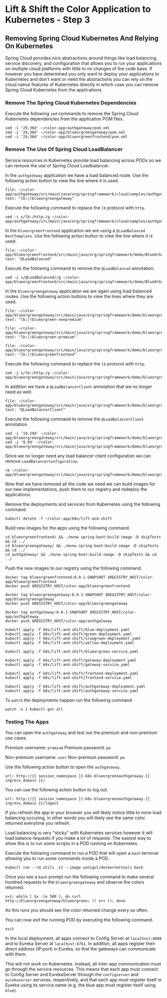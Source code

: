 # Lift & Shift the Color Application to Kubernetes - Step 3

## Removing Spring Cloud Kubernetes And Relying On Kubernetes

Spring Cloud provides nice abstractions around things like load balancing, service discovery, and configuration that 
allows you to run your applications on multiple cloud platforms with little to no changes of the code base.  If however
you have determined you only want to deploy your applications to Kubernetes and don't want or need the abstractions you can
rely on the cloud native features of Kubernetes directly in which case you can remove Spring Cloud Kubernetes from the applications.


### Remove The Spring Cloud Kubernetes Dependencies


Execute the following `sed` commands to remove the Spring Cloud Kubernetes dependencies from the application POM files.

```execute-1
sed -i '29,36d' ~/color-app/authgateway/pom.xml
sed -i '29,36d' ~/color-app/blueorgreengateway/pom.xml
sed -i '29,36d' ~/color-app/blueorgreenfrontend/pom.xml
```

### Remove The Use Of Spring Cloud LoadBalancer

Service resources in Kubernetes provide load balancing across PODs so we can remove the use of Spring Cloud Loadbalancer.

In the `authgateway` application we have a load balanced route.  Use the following action button to view the line where it is used.

```editor:select-matching-text
file: ~/color-app/authgateway/src/main/java/org/springframework/cloud/samples/authgateway/AuthgatewayApplication.java
text: "lb://blueorgreengateway"
```

Execute the following command to replace the `lb` protocol with `http`.

```execute-1
sed -i s/lb:/http:/g ~/color-app/authgateway/src/main/java/org/springframework/cloud/samples/authgateway/AuthgatewayApplication.java
```

In the `blueorgreenfrontend` application we are using a `@LoadBalanced` `RestTemplate`.  Use the following action button to view the line where it is
used.

```editor:select-matching-text
file: ~/color-app/blueorgreenfrontend/src/main/java/org/springframework/demo/BlueOrGreenFrontendApplication.java
text: "@LoadBalanced"
```

Execute the following command to remove the `@LoadBalanced` annotation.

```execute-1
sed -i s/@LoadBalanced//g ~/color-app/blueorgreenfrontend/src/main/java/org/springframework/demo/BlueOrGreenFrontendApplication.java
```

In the `blueorgreengateway` application we are again using load balanced routes.  Use the following action buttons to view the lines where they
are used.

```editor:select-matching-text
file: ~/color-app/blueorgreengateway/src/main/java/org/springframework/demo/blueorgreengateway/BlueorgreengatewayApplication.java
text: "lb://blueorgreen-nonpremium"
```

```editor:select-matching-text
file: ~/color-app/blueorgreengateway/src/main/java/org/springframework/demo/blueorgreengateway/BlueorgreengatewayApplication.java
text: "lb://blueorgreen-premium"
```

```editor:select-matching-text
file: ~/color-app/blueorgreengateway/src/main/java/org/springframework/demo/blueorgreengateway/BlueorgreengatewayApplication.java
text: "lb://blueorgreenfrontend"
```

Execute the following command to replace the `lb` protocol with `http`.

```execute-1
sed -i s/lb:/http:/g ~/color-app/blueorgreengateway/src/main/java/org/springframework/demo/blueorgreengateway/BlueorgreengatewayApplication.java
```

In addition we have a `@LoadBalancerClient` annotation that we no longer need as well.

```editor:select-matching-text
file: ~/color-app/blueorgreengateway/src/main/java/org/springframework/demo/blueorgreengateway/BlueorgreengatewayApplication.java
text: "@LoadBalancerClient"
```

Execute the following command to remove the `@LoadBalancerClient` annotation.

```execute-1
sed -i '19,19d' ~/color-app/blueorgreengateway/src/main/java/org/springframework/demo/blueorgreengateway/BlueorgreengatewayApplication.java
sed -i '9,9d' ~/color-app/blueorgreengateway/src/main/java/org/springframework/demo/blueorgreengateway/BlueorgreengatewayApplication.java
```

Since we no longer need any load balancer client configuration we can remove `LoadBalancerConfiguration`.

```execute-1
rm ~/color-app/blueorgreengateway/src/main/java/org/springframework/demo/blueorgreengateway/LoadBalancerConfiguration.java
```

Now that we have removed all the code we need we can build images for our new implementations, push them to our registry and redeploy the applications.

Remove the deployments and services from Kubernetes using the following command.

```execute-1
kubectl delete -f ~/color-app/k8s/lift-and-shift
```
Build new images for the apps using the following command.

```execute-1
cd blueorgreenfrontend/ && ./mvnw spring-boot:build-image -D skipTests && cd ../
cd blueorgreengateway/ && ./mvnw spring-boot:build-image -D skipTests && cd ../
cd authgateway/ && ./mvnw spring-boot:build-image -D skipTests && cd ../
```

Push the new images to our registry using the following command.

```execute-1
docker tag blueorgreenfrontend:0.0.1-SNAPSHOT $REGISTRY_HOST/color-app/blueorgreenfrontend
docker push $REGISTRY_HOST/color-app/blueorgreenfrontend

docker tag blueorgreengateway:0.0.1-SNAPSHOT $REGISTRY_HOST/color-app/blueorgreengateway
docker push $REGISTRY_HOST/color-app/blueorgreengateway

docker tag authgateway:0.0.1-SNAPSHOT $REGISTRY_HOST/color-app/authgateway
docker push $REGISTRY_HOST/color-app/authgateway
```

```execute-1
kubectl apply -f k8s/lift-and-shift/blue-deployment.yaml
kubectl apply -f k8s/lift-and-shift/green-deployment.yaml
kubectl apply -f k8s/lift-and-shift/slowgreen-deployment.yaml
kubectl apply -f k8s/lift-and-shift/yellow-deployment.yaml

kubectl apply -f k8s/lift-and-shift/blueorgreen-service.yaml

kubectl apply -f k8s/lift-and-shift/gateway-deployment.yaml
kubectl apply -f k8s/lift-and-shift/gateway-service.yaml

kubectl apply -f k8s/lift-and-shift/frontend-deployment.yaml
kubectl apply -f k8s/lift-and-shift/frontend-service.yaml

kubectl apply -f k8s/lift-and-shift/authgateway-deployment.yaml
kubectl apply -f k8s/lift-and-shift/authgateway-service.yaml
```

To `watch` the deployments happen run the following command

```execute-1
watch -n 1 kubectl get all
```

### Testing The Apps

You can open the `authgateway` and test out the premium and non-premium use cases.

Premium username: `premium`
Premium password: `pw`

Non-premium username: `user`
Non-premium password: `pw`

Use the following action button to open the `authgateway`.

```dashboard:open-url
url: http://{{ session_namespace }}-k8s-blueorgreenauthgateway.{{ ingress_domain }}/
```

You can use the following action button to log out.

```dashboard:open-url
url: http://{{ session_namespace }}-k8s-blueorgreenauthgateway.{{ ingress_domain }}/logout
```

If you refresh the app in your browser you will likely notice little to none load balancing occuring, in other words you will
likely see the same color returned everytime you refresh.

Load balancing is very "sticky" with Kubernetes services however it will load balance requests if you make a lot of requests.
The easiest way to show this is to run some scripts in a POD running on Kubernetes.  

Execute the following command to run a POD that will open a `bash` terminal allowing you to run some commands inside a POD.

```execute-2
kubectl run --rm utils -it --image yenigul/dockernettools bash
```

Once you see a `bash` prompt run the following command to make several hundred requests to the `blueorgreengateway` and observe the 
colors returned.

 ```execute-2
 x=1; while [ $x -le 500 ]; do curl http://blueorgreengateway/blueorgreen; (( x++ )); done
 ```
As this runs you should see the color returned change every so often.

You can now exit the running POD by executing the following command.


 ```execute-2
 exit
 ```

In the local deployment, all apps connect to Config Server at `localhost:8888` and to Eureka Server at `localhost:8761`.
In addition, all apps register their direct address (IP:port) in Eureka, so that the gateways can communicate with them.

This will not work on Kubernetes. 
Instead, all inter-app communication must go through the service resources.
This means that each app must connect to Config Server and EurekaServer through the `configserver` and `eurekaserver` services, respectively, and that each app must register itself in Eureka using its service name (e.g. the blue app must register itself using `blue`).
